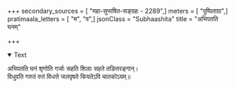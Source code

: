 +++
secondary_sources = [ "महा-सुभाषित-सङ्ग्रहः - 2289",]
meters = [ "पुष्पिताग्रा",]
pratimaala_letters = [ "म", "व",]
jsonClass = "Subhaashita"
title = "अभिपतति घनम्"

+++

<details open><summary>Text</summary>

अभिपतति घनं शृणोति गर्जाः सहति शिलाः सहते तडित्तरङ्गान्।  
विधुवति गरुतं रुतं विधत्ते जलपृषते कियतेऽपि चातकोऽयम्॥
</details>
